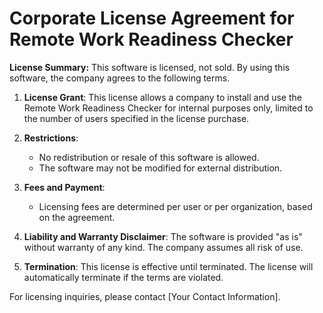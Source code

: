 # Corporate License Agreement for Remote Work Readiness Checker

**License Summary:**
This software is licensed, not sold. By using this software, the company agrees to the following terms.

1. **License Grant**: 
   This license allows a company to install and use the Remote Work Readiness Checker for internal purposes only, limited to the number of users specified in the license purchase.

2. **Restrictions**:
   - No redistribution or resale of this software is allowed.
   - The software may not be modified for external distribution.

3. **Fees and Payment**:
   - Licensing fees are determined per user or per organization, based on the agreement.

4. **Liability and Warranty Disclaimer**:
   The software is provided "as is" without warranty of any kind. The company assumes all risk of use.

5. **Termination**:
   This license is effective until terminated. The license will automatically terminate if the terms are violated.

For licensing inquiries, please contact [Your Contact Information].

